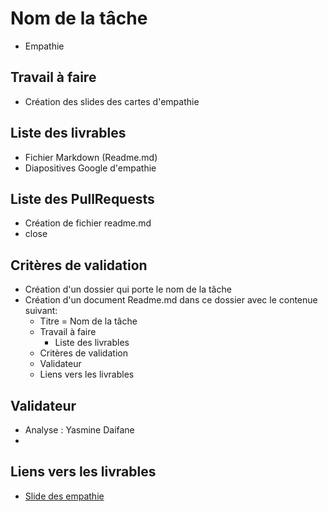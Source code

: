 # Nom de la tâche
 - Empathie
## Travail à faire 

- Création des slides des cartes d'empathie

## Liste des livrables 

 - Fichier Markdown (Readme.md)
 - Diapositives Google d'empathie

## Liste des PullRequests

- Création de fichier readme.md
- close 

## Critères de validation
- Création d'un dossier qui porte le nom de la tâche
- Création d'un document Readme.md dans ce  dossier avec le contenue suivant:
    - Titre = Nom de la tâche
    - Travail à faire
      - Liste des livrables 
    - Critères de validation
    - Validateur 
    - Liens vers les livrables
  
## Validateur 
- Analyse :  Yasmine Daifane
- 
## Liens vers les livrables

- [Slide des empathie](https://docs.google.com/presentation/d/1WkibTkxVvAtEwSUtbnktpjZTRztYOJby6Cckc1bsjlg/edit?usp=sharing)